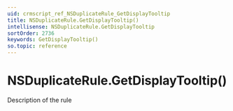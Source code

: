 ```yaml
---
uid: crmscript_ref_NSDuplicateRule_GetDisplayTooltip
title: NSDuplicateRule.GetDisplayTooltip()
intellisense: NSDuplicateRule.GetDisplayTooltip
sortOrder: 2736
keywords: GetDisplayTooltip()
so.topic: reference
---
```


# NSDuplicateRule.GetDisplayTooltip()

Description of the rule

